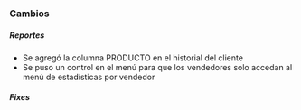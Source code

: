 <h3>Cambios</h3>
<h5>Reportes</h5>
<ul>
    <li>Se agregó la columna PRODUCTO en el historial del cliente</li>
    <li>Se puso un control en el menú para que los vendedores solo accedan al menú de estadísticas por vendedor</li>
</ul>

<h5>Fixes</h5>
<ul>

</ul>